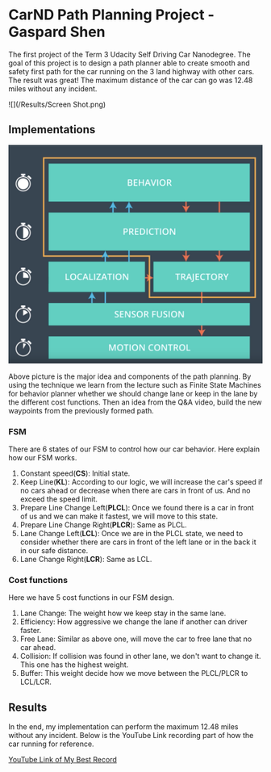 # CarND Path Planning Project - Gaspard Shen

The first project of the Term 3 Udacity Self Driving Car Nanodegree. The goal of this project is to design a path planner able to create smooth and safety first path for the car running on the 3 land highway with other cars. The result was great! The maximum distance of the car can go was 12.48 miles without any incident.

![](/Results/Screen Shot.png)

## Implementations
![Path Planning Block Diagram](/Results/BlockDiagram.png)

Above picture is the major idea and components of the path planning. By using the technique we learn from the lecture such as Finite State Machines for behavior planner whether we should change lane or keep in the lane by the different cost functions. Then an idea from the Q&A video, build the new waypoints from the previously formed path.

### FSM
There are 6 states of our FSM to control how our car behavior. Here explain how our FSM works.
1. Constant speed(**CS**): Initial state.
2. Keep Line(**KL**): According to our logic, we will increase the car's speed if no cars ahead or decrease when there are cars in front of us. And no exceed the  speed limit.
3. Prepare Line Change Left(**PLCL**): Once we found there is a car in front of us and we can make it fastest, we will move to this state.
4. Prepare Line Change Right(**PLCR**): Same as PLCL.
5. Lane Change Left(**LCL**): Once we are in the PLCL state, we need to consider whether there are cars in front of the left lane or in the back it in our safe distance.
6. Lane Change Right(**LCR**): Same as LCL.

### Cost functions
Here we have 5 cost functions in our FSM design.
1. Lane Change: The weight how we keep stay in the same lane.
2. Efficiency: How aggressive we change the lane if another can driver faster.
3. Free Lane: Similar as above one, will move the car to free lane that no car ahead.
4. Collision: If collision was found in other lane, we don't want to change it. This one has the highest weight.
5. Buffer: This weight decide how we move between the PLCL/PLCR to LCL/LCR.

## Results
In the end, my implementation can perform the maximum 12.48 miles without any incident. Below is the YouTube Link recording part of how the car running for reference.

[YouTube Link of My Best Record](https://youtu.be/Zv4EOextHTQ)

